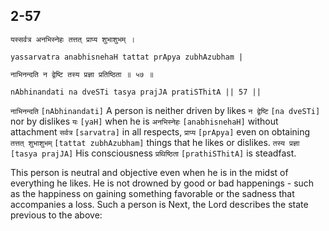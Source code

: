 ## 2-57


```shloka-sa
यस्सर्वत्र अनभिस्नेहः तत्तत् प्राप्य शुभाशुभम् ।
```
```shloka-sa-hk
yassarvatra anabhisnehaH tattat prApya zubhAzubham |
```
```shloka-sa
नाभिनन्दति न द्वेष्टि तस्य प्रज्ञा प्रतिष्ठिता ॥ ५७ ॥
```
```shloka-sa-hk
nAbhinandati na dveSTi tasya prajJA pratiSThitA || 57 ||
```

`नाभिनन्दति` `[nAbhinandati]` A person is neither driven by likes `न द्वेष्टि` `[na dveSTi]` nor by dislikes `यः` `[yaH]` when he is `अनभिस्नेहः` `[anabhisnehaH]` without attachment `सर्वत्र` `[sarvatra]` in all respects, `प्राप्य` `[prApya]` even on obtaining `तत्तत् शुभाशुभम्` `[tattat zubhAzubham]` things that he likes or dislikes. `तस्य प्रज्ञा` `[tasya prajJA]` His consciousness `प्रथिष्ठिता` `[prathiSThitA]` is steadfast.

This person is neutral and objective even when he is in the midst of everything he likes. He is not drowned by good or bad happenings - such as the happiness on gaining something favorable or the sadness that accompanies a loss. Such a person is 
Next, the Lord describes the state previous to the above:

